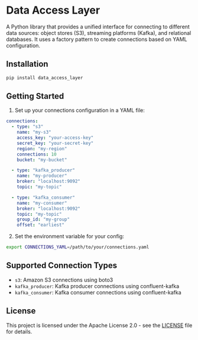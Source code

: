 # Data Access Layer

A Python library that provides a unified interface for connecting to different data sources: object stores (S3), streaming platforms (Kafka), and relational databases. It uses a factory pattern to create connections based on YAML configuration.

## Installation

```sh
pip install data_access_layer
```

## Getting Started

1. Set up your connections configuration in a YAML file:

```yaml
connections:
  - type: "s3"
    name: "my-s3"
    access_key: "your-access-key"
    secret_key: "your-secret-key"
    region: "my-region"
    connections: 10
    bucket: "my-bucket"

  - type: "kafka_producer"
    name: "my-producer"
    broker: "localhost:9092"
    topic: "my-topic"

  - type: "kafka_consumer"
    name: "my-consumer"
    broker: "localhost:9092"
    topic: "my-topic"
    group_id: "my-group"
    offset: "earliest"
```

2. Set the environment variable for your config:

```sh
export CONNECTIONS_YAML=/path/to/your/connections.yaml
```


## Supported Connection Types

- `s3`: Amazon S3 connections using boto3
- `kafka_producer`: Kafka producer connections using confluent-kafka
- `kafka_consumer`: Kafka consumer connections using confluent-kafka


## License

This project is licensed under the Apache License 2.0 - see the [LICENSE](LICENSE) file for details.